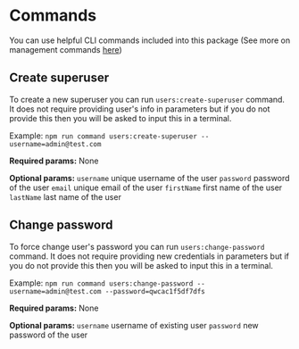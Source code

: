 # Commands

You can use helpful CLI commands included into this package (See more on management commands [here](https://github.com/dmitrykologrivko/nestjs-boilerplate/blob/master/packages/core/docs/management.md))

## Create superuser

To create a new superuser you can run `users:create-superuser` command. It does not require providing user's info
in parameters but if you do not provide this then you will be asked to input this in a terminal.

Example:
`npm run command users:create-superuser --username=admin@test.com`

**Required params:**
None

**Optional params:**
`username` unique username of the user
`password` password of the user
`email` unique email of the user
`firstName` first name of the user
`lastName` last name of the user

## Change password

To force change user's password you can run `users:change-password` command. It does not require providing 
new credentials in parameters but if you do not provide this then you will be asked to input this in a terminal.

Example:
`npm run command users:change-password --username=admin@test.com --password=qwcac1f5df7dfs`

**Required params:**
None

**Optional params:**
`username` username of existing user
`password` new password of the user
